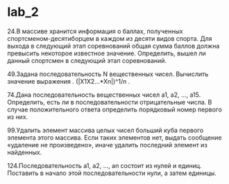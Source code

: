# lab_2
24.В массиве хранится информация о баллах, полученных спортсменом-десятиборцем в каждом из десяти видов спорта. Для выхода в следующий этап соревнований общая сумма баллов должна превысить некоторое известное значение. Определить, вышел ли данный спортсмен в следующий этап соревнований.

49.Задана последовательность N вещественных чисел. Вычислить значение выражения . (|X1X2...*Xn|)^1/n .

74.Дана последовательность вещественных чисел а1, a2, ..., а15. Определить, есть ли в последовательности отрицательные числа. В случае положительного ответа определить порядковый номер первого из них.

99.Удалить элемент массива целых чисел больший куба первого элемента этого массива. Если таких элементов нет, выдать сообщение «удаление не произведено», иначе удалить последний элемент из найденных.

124.Последовательность а1, а2, ..., an состоит из нулей и единиц. Поставить в начало этой последовательности нули, а затем единицы.
